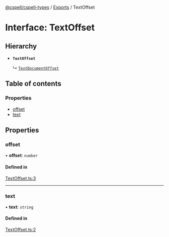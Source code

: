[@cspell/cspell-types](../README.md) / [Exports](../modules.md) / TextOffset

# Interface: TextOffset

## Hierarchy

- **`TextOffset`**

  ↳ [`TextDocumentOffset`](TextDocumentOffset.md)

## Table of contents

### Properties

- [offset](TextOffset.md#offset)
- [text](TextOffset.md#text)

## Properties

### offset

• **offset**: `number`

#### Defined in

[TextOffset.ts:3](https://github.com/streetsidesoftware/cspell/blob/26dd25a/packages/cspell-types/src/TextOffset.ts#L3)

___

### text

• **text**: `string`

#### Defined in

[TextOffset.ts:2](https://github.com/streetsidesoftware/cspell/blob/26dd25a/packages/cspell-types/src/TextOffset.ts#L2)
